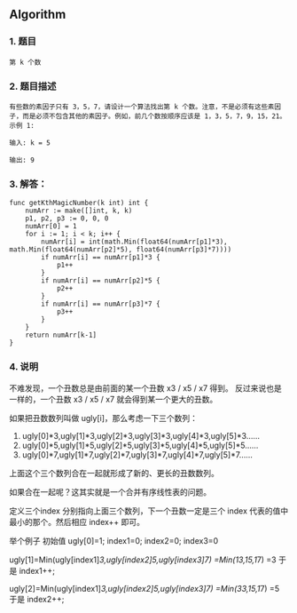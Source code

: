 ## Algorithm
### 1. 题目
```
第 k 个数
```
### 2. 题目描述
```
有些数的素因子只有 3，5，7，请设计一个算法找出第 k 个数。注意，不是必须有这些素因子，而是必须不包含其他的素因子。例如，前几个数按顺序应该是 1，3，5，7，9，15，21。
示例 1:

输入: k = 5

输出: 9
```

### 3. 解答：
```golang
func getKthMagicNumber(k int) int {
	numArr := make([]int, k, k)
	p1, p2, p3 := 0, 0, 0
	numArr[0] = 1
	for i := 1; i < k; i++ {
		numArr[i] = int(math.Min(float64(numArr[p1]*3), math.Min(float64(numArr[p2]*5), float64(numArr[p3]*7))))
		if numArr[i] == numArr[p1]*3 {
			p1++
		}
		if numArr[i] == numArr[p2]*5 {
			p2++
		}
		if numArr[i] == numArr[p3]*7 {
			p3++
		}
	}
	return numArr[k-1]
}
```
### 4. 说明
不难发现，一个丑数总是由前面的某一个丑数 x3 / x5 / x7 得到。
反过来说也是一样的，一个丑数 x3 / x5 / x7 就会得到某一个更大的丑数。

如果把丑数数列叫做 ugly[i]，那么考虑一下三个数列：
1. ugly[0]*3,ugly[1]*3,ugly[2]*3,ugly[3]*3,ugly[4]*3,ugly[5]*3……
2. ugly[0]*5,ugly[1]*5,ugly[2]*5,ugly[3]*5,ugly[4]*5,ugly[5]*5……
3. ugly[0]*7,ugly[1]*7,ugly[2]*7,ugly[3]*7,ugly[4]*7,ugly[5]*7……

上面这个三个数列合在一起就形成了新的、更长的丑数数列。

如果合在一起呢？这其实就是一个合并有序线性表的问题。

定义三个index 分别指向上面三个数列，下一个丑数一定是三个 index 代表的值中最小的那个。然后相应 index++ 即可。

举个例子
初始值 ugly[0]=1; index1=0; index2=0; index3=0


ugly[1]=Min(ugly[index1]*3,ugly[index2]*5,ugly[index3]*7)
=Min(1*3,1*5,1*7)
=3
于是 index1++;

ugly[2]=Min(ugly[index1]*3,ugly[index2]*5,ugly[index3]*7)
=Min(3*3,1*5,1*7)
=5
于是 index2++;
